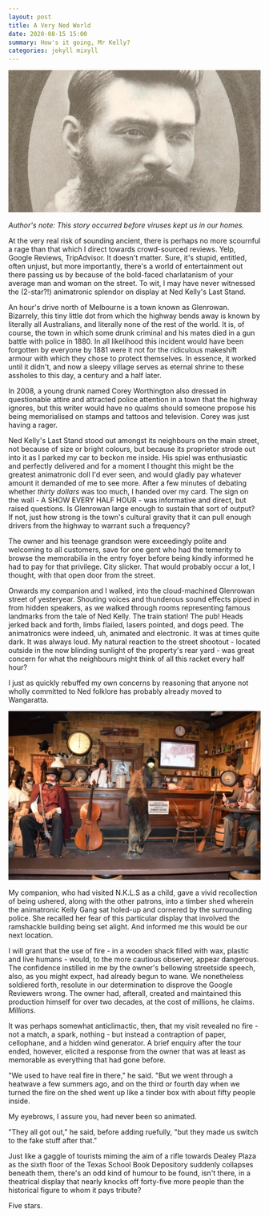 ```yaml
---
layout: post
title: A Very Ned World
date: 2020-08-15 15:00
summary: How's it going, Mr Kelly?
categories: jekyll mixyll
---
```


![](NKLS003.jpg)

*Author's note: This story occurred before viruses kept us in our homes.* 

At the very real risk of sounding ancient, there is perhaps no more scournful a rage than that which I direct towards crowd-sourced reviews. Yelp, Google Reviews, TripAdvisor. It doesn't matter. Sure, it's stupid, entitled, often unjust, but more importantly, there's a world of entertainment out there passing us by because of the bold-faced charlatanism of your average man and woman on the street. To wit, I may have never witnessed the (2-star?!) animatronic splendor on display at Ned Kelly's Last Stand.

An hour's drive north of Melbourne is a town known as Glenrowan. Bizarrely, this tiny little dot from which the highway bends away is known by literally all Australians, and literally none of the rest of the world. It is, of course, the town in which some drunk criminal and his mates died in a gun battle with police in 1880. In all likelihood this incident would have been forgotten by everyone by 1881 were it not for the ridiculous makeshift armour with which they chose to protect themselves. In essence, it worked until it didn't, and now a sleepy village serves as eternal shrine to these assholes to this day, a century and a half later. 

In 2008, a young drunk named Corey Worthington also dressed in questionable attire and attracted police attention in a town that the highway ignores, but this writer would have no qualms should someone propose his being memorialised on stamps and tattoos and television. Corey was just having a rager. 

Ned Kelly's Last Stand stood out amongst its neighbours on the main street, not because of size or bright colours, but because its proprietor strode out into it as I parked my car to beckon me inside. His spiel was enthusiastic and perfectly delivered and for a moment I thought this might be the greatest animatronic doll I'd ever seen, and would gladly pay whatever amount it demanded of me to see more. After a few minutes of debating whether *thirty dollars* was too much, I handed over my card. The sign on the wall - A SHOW EVERY HALF HOUR - was informative and direct, but raised questions. Is Glenrowan large enough to sustain that sort of output? If not, just how strong is the town's cultural gravity that it can pull enough drivers from the highway to warrant such a frequency? 

The owner and his teenage grandson were exceedingly polite and welcoming to all customers, save for one gent who had the temerity to browse the memorabilia in the entry foyer before being kindly informed he had to pay for that privilege. City slicker. That would probably occur a lot, I thought, with that open door from the street.

Onwards my companion and I walked, into the cloud-machined Glenrowan street of yesteryear. Shouting voices and thunderous sound effects piped in from hidden speakers,  as we walked through rooms representing famous landmarks from the tale of Ned Kelly. The train station! The pub!  Heads jerked back and forth, limbs flailed, lasers pointed, and dogs peed. The animatronics were indeed, uh, animated and electronic. It was at times quite dark. It was always loud. My natural reaction to the street shootout - located outside in the now blinding sunlight of the property's rear yard - was great concern for what the neighbours might think of all this racket every half hour? 

I just as quickly rebuffed my own concerns by reasoning that anyone not wholly committed to Ned folklore has probably already moved to Wangaratta.

![Image](NKLS002.jpg)

My companion, who had visited N.K.L.S as a child, gave a vivid recollection of being ushered, along with the other patrons, into a timber shed wherein the animatronic Kelly Gang sat holed-up and cornered by the surrounding police. She recalled her fear of this particular display that involved the ramshackle building being set alight. And informed me this would be our next location.

I will grant that the use of fire - in a wooden shack filled with wax, plastic and live humans - would, to the more cautious observer, appear dangerous. The confidence instilled in me by the owner's bellowing streetside speech, also, as you might expect, had already begun to wane. 
We nonetheless soldiered forth, resolute in our determination to disprove the Google Reviewers wrong. The owner had, afterall, created and maintained this production himself for over two decades, at the cost of millions, he claims. *Millions*. 

It was perhaps somewhat anticlimactic, then, that my visit revealed no fire - not a match, a spark, nothing - but instead a contraption of paper, cellophane, and a hidden wind generator. A brief enquiry after the tour ended, however, elicited a response from the owner that was at least as memorable as everything that had gone before. 

"We used to have real fire in there," he said. "But we went through a heatwave a few summers ago, and on the third or fourth day when we turned the fire on the shed went up like a tinder box with about fifty people inside.  

My eyebrows, I assure you, had never been so animated. 

"They all got out," he said, before adding ruefully, "but they made us switch to the fake stuff after that."

Just like a gaggle of tourists miming the aim of a rifle towards Dealey Plaza as the sixth floor of the Texas School Book Depository suddenly collapses beneath them, there's an odd kind of humour to be found, isn't there, in a theatrical display that nearly knocks off forty-five more people than the historical figure to whom it pays tribute?

Five stars.



